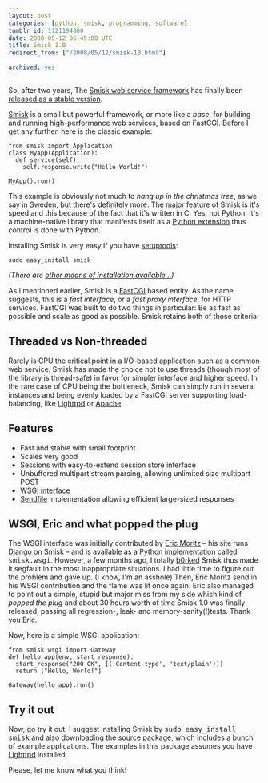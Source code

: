 ```yaml
---
layout: post
categories: [python, smisk, programming, software]
tumblr_id: 1121194800  
date: 2008-05-12 06:45:00 UTC
title: Smisk 1.0
redirect_from: ["/2008/05/12/smisk-10.html"]

archived: yes
---
```


So, after two years, The <a href="http://python-smisk.org/">Smisk web service framework</a> has finally been <a href="http://pypi.python.org/pypi/smisk/1.0.0">released as a stable version</a>.

<a href="http://python-smisk.org/">Smisk</a> is a small but powerful framework, or more like a <em>base</em>, for building and running high-performance web services, based on FastCGI. Before I get any further, here is the classic example:

    from smisk import Application
    class MyApp(Application):
      def service(self):
        self.response.write("Hello World!")
    
    MyApp().run()

This example is obviously not much to <em>hang up in the christmas tree</em>, as we say in Sweden, but there's definitely more. The major feature of Smisk is it's speed and this because of the fact that it's written in C. Yes, not Python. It's a machine-native library that manifests itself as a <a href="http://docs.python.org/ext/">Python extension</a> thus control is done with Python.

Installing Smisk is very easy if you have <a href="http://peak.telecommunity.com/DevCenter/setuptools">setuptools</a>:

    sudo easy_install smisk

<em>(There are <a href="http://github.com/rsms/smisk#readme">other means of installation available...</a>)</em>

As I mentioned earlier, Smisk is a <a href="http://fastcgi.com/devkit/doc/fastcgi-whitepaper/fastcgi.htm">FastCGI</a> based entity. As the name suggests, this is a <em>fast interface</em>, or a <em>fast proxy interface</em>, for HTTP services. FastCGI was built to do two things in particular: Be as fast as possible and scale as good as possible. Smisk retains both of those criteria.
<!--more-->

## Threaded vs Non-threaded

Rarely is CPU the critical point in a I/O-based application such as a common web service. Smisk has made the choice not to use threads (though most of the library is thread-safe) in favor for simpler interface and higher speed. In the rare case of CPU being the bottleneck, Smisk can simply run in several instances and being evenly loaded by a FastCGI server supporting load-balancing, like <a href="http://www.lighttpd.net/">Lighttpd</a> or <a href="http://httpd.apache.org/">Apache</a>.

## Features

<ul>
<li>Fast and stable with small footprint</li>
<li>Scales very good</li>
<li>Sessions with easy-to-extend session store interface</li>
<li>Unbuffered multipart stream parsing, allowing unlimited size multipart POST</li>
<li><a href="http://wsgi.org/wsgi">WSGI interface</a></li>
<li><a href="http://blog.lighttpd.net/articles/2006/07/02/x-sendfile">Sendfile</a> implementation allowing efficient large-sized responses</li>
</ul>

## WSGI, Eric and what popped the plug

The WSGI interface was initially contributed by <a href="http://eric.themoritzfamily.com/">Eric Moritz</a> – his site runs <a href="http://www.djangoproject.com/">Django</a> on Smisk – and is available as a Python implementation called <tt>smisk.wsgi</tt>. However, a few months ago, I totally <a href="http://www.urbandictionary.com/define.php?term=b0rked">b0rked</a> Smisk thus made it segfault in the most inappropriate situations. I had little time to figure out the problem and gave up. (I know, I'm an asshole) Then, Eric Moritz send in his WSGI contribution and the flame was lit once again. Eric also managed to point out a simple, stupid but major miss from my side which kind of <em>popped the plug</em> and about 30 hours worth of time Smisk 1.0 was finally released, passing all regression-, leak- and memory-sanity(!)tests. Thank you Eric.

Now, here is a simple WSGI application:

    from smisk.wsgi import Gateway
    def hello_app(env, start_response):
      start_response("200 OK", [('Content-type', 'text/plain')])
      return ["Hello, World!"]
    
    Gateway(hello_app).run()

## Try it out

Now, go try it out. I suggest installing Smisk by <tt>sudo easy_install smisk</tt> and also downloading the source package, which includes a bunch of example applications. The examples in this package assumes you have <a href="http://www.lighttpd.net/">Lighttpd</a> installed.

Please, let me know what you think!
